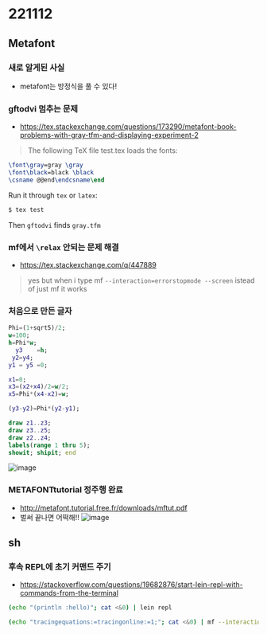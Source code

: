# 221112
## Metafont
### 새로 알게된 사실
- metafont는 방정식을 풀 수 있다!
### gftodvi 멈추는 문제
- https://tex.stackexchange.com/questions/173290/metafont-book-problems-with-gray-tfm-and-displaying-experiment-2
> The following TeX file test.tex loads the fonts:
```tex
\font\gray=gray \gray
\font\black=black \black
\csname @@end\endcsname\end
```
Run it through `tex` or `latex`:
```sh
$ tex test
```
Then `gftodvi` finds `gray.tfm`

### mf에서 `\relax` 안되는 문제 해결
- https://tex.stackexchange.com/q/447889
> yes but when i type mf `--interaction=errorstopmode --screen` istead of just mf it works

### 처음으로 만든 글자
```mf
Phi=(1+sqrt5)/2;
w=100;
h=Phi*w;
  y3    =h;
 y2=y4;
y1 = y5 =0;

x1=0;
x3=(x2+x4)/2=w/2;
x5=Phi*(x4-x2)=w;

(y3-y2)=Phi*(y2-y1);

draw z1..z3;
draw z3..z5;
draw z2..z4;
labels(range 1 thru 5);
showit; shipit; end
```
![image](https://user-images.githubusercontent.com/27040628/201477138-04754372-acda-4501-8ee7-ebcd3506a08a.png)

### METAFONTtutorial 정주행 완료
- http://metafont.tutorial.free.fr/downloads/mftut.pdf
- 벌써 끝나면 어떡해!!
![image](https://user-images.githubusercontent.com/27040628/201480400-67306eb3-2c3a-41e8-b11e-7a30f6355fc0.png)

## sh
### 후속 REPL에 초기 커맨드 주기
- https://stackoverflow.com/questions/19682876/start-lein-repl-with-commands-from-the-terminal
```sh
(echo "(println :hello)"; cat <&0) | lein repl
```
```sh
(echo "tracingequations:=tracingonline:=1;"; cat <&0) | mf --interaction=errorstopmode --screen "\relax"
```
